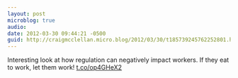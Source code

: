 ```yaml
---
layout: post
microblog: true
audio: 
date: 2012-03-30 09:44:21 -0500
guid: http://craigmcclellan.micro.blog/2012/03/30/t185739245762252801.html
---
```

Interesting look at how regulation can negatively impact workers. If they eat to work, let them work! [t.co/op4GHeX2](http://t.co/op4GHeX2)
